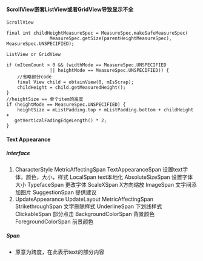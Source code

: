 #### ScrollView嵌套ListView或者GridView导致显示不全
```
ScrollView

final int childHeightMeasureSpec = MeasureSpec.makeSafeMeasureSpec(
                MeasureSpec.getSize(parentHeightMeasureSpec), MeasureSpec.UNSPECIFIED);

ListView or GridView

if (mItemCount > 0 && (widthMode == MeasureSpec.UNSPECIFIED
                || heightMode == MeasureSpec.UNSPECIFIED)) {
    //省略部分code
    final View child = obtainView(0, mIsScrap);
    childHeight = child.getMeasuredHeight();
}
//heightSize == 单个item的高度
if (heightMode == MeasureSpec.UNSPECIFIED) {
    heightSize = mListPadding.top + mListPadding.bottom + childHeight +
   getVerticalFadingEdgeLength() * 2;
}
```

#### Text Appearance
##### interface
1.  CharacterStyle
        MetricAffectingSpan
		    TextAppearanceSpan 设置text字体，颜色，大小，样式
			LocalSpan   text本地化
			AbsoluteSizeSpan  设置字体大小
			TypefaceSpan 更改字体
			ScaleXSpan X方向缩放
			ImageSpan 文字间添加图片
		SuggestionSpan 提供建议
2.  UpdateAppearance
        UpdateLayout
	        MetricAffectingSpan
		StrikethroughSpan   文字删除样式
		UnderlineSpan   下划线样式
		ClickableSpan  部分点击
		BackgroundColorSpan   背景颜色
		ForegroundColorSpan  前景颜色

##### Span
- 原意为跨度，在此表示text的部分内容